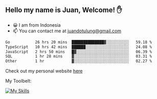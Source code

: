 ## Hello my name is Juan, Welcome! ✋

- 😀 I am from Indonesia
- 📫 You can contact me at juandotulung@gmail.com

<!--START_SECTION:waka-->

```txt
Go           26 hrs 20 mins  ██████████████▓░░░░░░░░░░   59.18 %
TypeScript   10 hrs 42 mins  ██████░░░░░░░░░░░░░░░░░░░   24.08 %
JavaScript   2 hrs 50 mins   █▓░░░░░░░░░░░░░░░░░░░░░░░   06.39 %
SQL          1 hr 28 mins    ▓░░░░░░░░░░░░░░░░░░░░░░░░   03.31 %
Other        1 hr            ▓░░░░░░░░░░░░░░░░░░░░░░░░   02.27 %
```

<!--END_SECTION:waka-->

Check out my personal website [here](https://juanchristian.com)

My Toolbelt:

[![My Skills](https://skillicons.dev/icons?i=go,js,ts,nodejs,express,react,nextjs,vue,tailwind,vite,html,css,python,php,aws,bash,linux,postgres,mysql,redis,kafka,docker,vercel,netlify,vscode,figma)](https://skillicons.dev)

